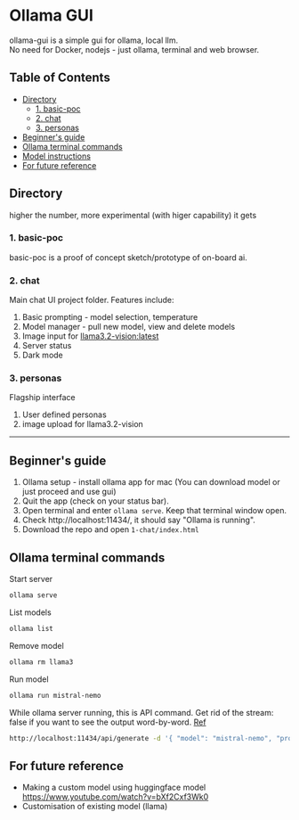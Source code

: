 # Ollama GUI
ollama-gui is a simple gui for ollama, local llm.  
No need for Docker, nodejs - just ollama, terminal and web browser.  

## Table of Contents
- [Directory](#directory)
  - [1. basic-poc](#1-basic-poc)
  - [2. chat](#2-chat)
  - [3. personas](#3-personas)
- [Beginner's guide](#beginners-guide)
- [Ollama terminal commands](#ollama-terminal-commands)
- [Model instructions](#model-instructions)
- [For future reference](#for-future-reference)

## Directory
higher the number, more experimental (with higer capability) it gets
### 1. basic-poc
basic-poc is a proof of concept sketch/prototype of on-board ai.
### 2. chat
Main chat UI project folder. Features include:
1) Basic prompting - model selection, temperature
2) Model manager - pull new model, view and delete models
3) Image input for [llama3.2-vision:latest](https://ollama.com/library/llama3.2-vision)
4) Server status
5) Dark mode
### 3. personas
Flagship interface 
1) User defined personas
2) image upload for llama3.2-vision

---

## Beginner's guide
1. Ollama setup - install ollama app for mac (You can download model or just proceed and use gui)
2. Quit the app (check on your status bar). 
3. Open terminal and enter `ollama serve`. Keep that terminal window open.
4. Check http://localhost:11434/, it should say "Ollama is running".
5. Download the repo and open `1-chat/index.html`

## Ollama terminal commands
Start server
```bash
ollama serve
```
List models
```bash
ollama list
```
Remove model
```bash
ollama rm llama3
```
Run model
```bash
ollama run mistral-nemo
```
While ollama server running, this is API command. Get rid of the stream: false if you want to see the output word-by-word. [Ref](https://dev.to/jayantaadhikary/using-the-ollama-api-to-run-llms-and-generate-responses-locally-18b7)
```bash
http://localhost:11434/api/generate -d '{ "model": "mistral-nemo", "prompt": "What is water made of?", "stream": false }'
```

## For future reference
- Making a custom model using huggingface model https://www.youtube.com/watch?v=bXf2Cxf3Wk0
- Customisation of existing model (llama) 
